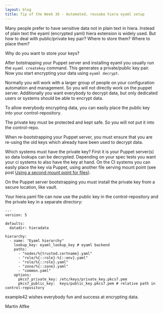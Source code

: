```yaml
---
layout: blog
title: Tip of the Week 36 - Automated, reusabe hiera eyaml setup
---
```


Many people prefer to have sensitive data not in plain text in hiera. Instead of plain text the eyaml (encrypted yaml) hiera extension is widely used.
But how to deal with public/private key pair? Where to store them? Where to place them?

Why do you want to store your keys?

After botstrapping your Puppet server and installing eyaml you usually run the ```eyaml createkey``` command. This generates a private/public key pair.
Now you start encrypting your data using ```eyaml decrypt```.

Normally you will work with a larger group of people on your configuration automation and management. So you will not directly work on the puppet server.
Additionally you want everybody to decrypt data, but only dedicated users or systems should be able to encrypt data.

To allow everybody encrypting data, you can easily place the public key into your control-repository.

The private key must be protected and kept safe. So you will not put it into the control-repo.

When re-bootstrapping your Puppet server, you must ensure that you are re-using the old keys which already have been used to decrypt data.

Which systems must have the private key? First it is your Puppet server(s) so data lookups can be decrypted. Depending on your spec tests you want your ci systems to also have the key at hand.
On the CI systems you can easily place the key via Puppet, using another file serving mount point (see post [Using a second mount point for files](https://www.example42.com/2017/03/13/second_mount_point/)).

On the Puppet server bootstrapping you must install the private key from a secure location, like vault.

Your hiera.yaml file can now use the public key in the control-repository and the private key in a separate directory:

    ---
    version: 5

    defaults:
      datadir: hieradata

    hierarchy:
      - name: "Eyaml hierarchy"
        lookup_key: eyaml_lookup_key # eyaml backend
        paths:
          - "nodes/%{trusted.certname}.yaml"
          - "role/%{::role}-%{::env}.yaml"
          - "role/%{::role}.yaml"
          - "zone/%{::zone}.yaml"
          - "common.yaml"
        options:
          pkcs7_private_key: /etc/keys/private_key.pkcs7.pem
          pkcs7_public_key:  keys/public_key.pkcs7.pem # relative path in control-repository

example42 wishes everybody fun and success at encrypting data.

Martin Alfke
